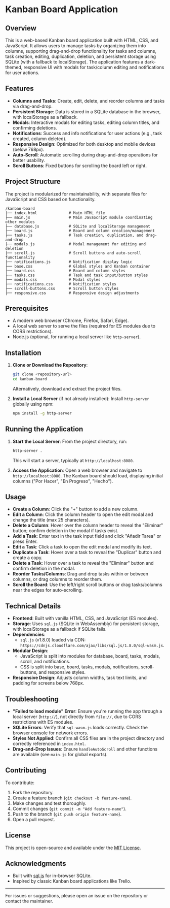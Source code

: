 # Kanban Board Application

## Overview
This is a web-based Kanban board application built with HTML, CSS, and JavaScript. It allows users to manage tasks by organizing them into columns, supporting drag-and-drop functionality for tasks and columns, task creation, editing, duplication, deletion, and persistent storage using SQLite (with a fallback to localStorage). The application features a dark-themed, responsive UI with modals for task/column editing and notifications for user actions.

## Features
- **Columns and Tasks**: Create, edit, delete, and reorder columns and tasks via drag-and-drop.
- **Persistent Storage**: Data is stored in a SQLite database in the browser, with localStorage as a fallback.
- **Modals**: Interactive modals for editing tasks, editing column titles, and confirming deletions.
- **Notifications**: Success and info notifications for user actions (e.g., task created, column deleted).
- **Responsive Design**: Optimized for both desktop and mobile devices (below 768px).
- **Auto-Scroll**: Automatic scrolling during drag-and-drop operations for better usability.
- **Scroll Buttons**: Fixed buttons for scrolling the board left or right.

## Project Structure
The project is modularized for maintainability, with separate files for JavaScript and CSS based on functionality.

```
/kanban-board
├── index.html              # Main HTML file
├── main.js                 # Main JavaScript module coordinating other modules
├── database.js             # SQLite and localStorage management
├── board.js                # Board and column creation/management
├── tasks.js                # Task creation, duplication, and drag-and-drop
├── modals.js               # Modal management for editing and deletion
├── scroll.js               # Scroll buttons and auto-scroll functionality
├── notifications.js        # Notification display logic
├── base.css                # Global styles and Kanban container
├── board.css               # Board and column styles
├── tasks.css               # Task and task input/button styles
├── modals.css              # Modal styles
├── notifications.css       # Notification styles
├── scroll-buttons.css      # Scroll button styles
├── responsive.css          # Responsive design adjustments
```

## Prerequisites
- A modern web browser (Chrome, Firefox, Safari, Edge).
- A local web server to serve the files (required for ES modules due to CORS restrictions).
- Node.js (optional, for running a local server like `http-server`).

## Installation
1. **Clone or Download the Repository**:
   ```bash
   git clone <repository-url>
   cd kanban-board
   ```
   Alternatively, download and extract the project files.

2. **Install a Local Server** (if not already installed):
   Install `http-server` globally using npm:
   ```bash
   npm install -g http-server
   ```

## Running the Application
1. **Start the Local Server**:
   From the project directory, run:
   ```bash
   http-server .
   ```
   This will start a server, typically at `http://localhost:8080`.

2. **Access the Application**:
   Open a web browser and navigate to `http://localhost:8080`. The Kanban board should load, displaying initial columns ("Por Hacer", "En Progreso", "Hecho").

## Usage
- **Create a Column**: Click the "+" button to add a new column.
- **Edit a Column**: Click the column header to open the edit modal and change the title (max 25 characters).
- **Delete a Column**: Hover over the column header to reveal the "Eliminar" button; confirm deletion in the modal if tasks exist.
- **Add a Task**: Enter text in the task input field and click "Añadir Tarea" or press Enter.
- **Edit a Task**: Click a task to open the edit modal and modify its text.
- **Duplicate a Task**: Hover over a task to reveal the "Duplicar" button and create a copy.
- **Delete a Task**: Hover over a task to reveal the "Eliminar" button and confirm deletion in the modal.
- **Reorder Tasks/Columns**: Drag and drop tasks within or between columns, or drag columns to reorder them.
- **Scroll the Board**: Use the left/right scroll buttons or drag tasks/columns near the edges for auto-scrolling.

## Technical Details
- **Frontend**: Built with vanilla HTML, CSS, and JavaScript (ES modules).
- **Storage**: Uses `sql.js` (SQLite in WebAssembly) for persistent storage, with localStorage as a fallback if SQLite fails.
- **Dependencies**: 
  - `sql.js` (v1.8.0) loaded via CDN: `https://cdnjs.cloudflare.com/ajax/libs/sql.js/1.8.0/sql-wasm.js`.
- **Modular Design**:
  - JavaScript is split into modules for database, board, tasks, modals, scroll, and notifications.
  - CSS is split into base, board, tasks, modals, notifications, scroll-buttons, and responsive styles.
- **Responsive Design**: Adjusts column widths, task text limits, and padding for screens below 768px.

## Troubleshooting
- **"Failed to load module" Error**: Ensure you're running the app through a local server (`http://`), not directly from `file://`, due to CORS restrictions with ES modules.
- **SQLite Errors**: Verify that `sql-wasm.js` loads correctly. Check the browser console for network errors.
- **Styles Not Applied**: Confirm all CSS files are in the project directory and correctly referenced in `index.html`.
- **Drag-and-Drop Issues**: Ensure `handleAutoScroll` and other functions are available (see `main.js` for global exports).

## Contributing
To contribute:
1. Fork the repository.
2. Create a feature branch (`git checkout -b feature-name`).
3. Make changes and test thoroughly.
4. Commit changes (`git commit -m "Add feature-name"`).
5. Push to the branch (`git push origin feature-name`).
6. Open a pull request.

## License
This project is open-source and available under the [MIT License](LICENSE).

## Acknowledgments
- Built with [sql.js](https://sql.js.org/) for in-browser SQLite.
- Inspired by classic Kanban board applications like Trello.

---

For issues or suggestions, please open an issue on the repository or contact the maintainer.